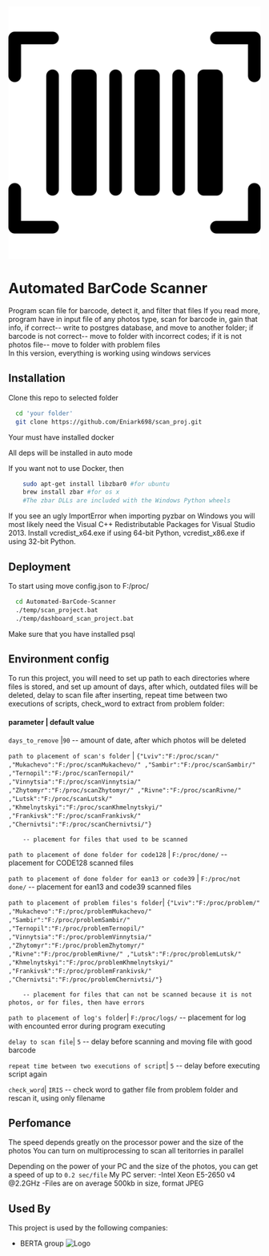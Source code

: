 ![plot](./image.png)

# Automated BarCode Scanner

Program scan file for barcode, detect it, and filter that files
If you read more, program have in input file of any photos type, scan for barcode in, gain that info, if correct-- write to postgres database, and move to another folder; if barcode is not correct-- move to folder with incorrect codes; if it is not photos file-- move to folder with problem files
<br>In this version, everything is working using windows services

## Installation

Clone this repo to selected folder

```bash
  cd 'your folder'
  git clone https://github.com/Eniark698/scan_proj.git
```
Your must have installed docker

All deps will be installed in auto mode

If you want not to use Docker, then 
```bash
    sudo apt-get install libzbar0 #for ubuntu
    brew install zbar #for os x
    #The zbar DLLs are included with the Windows Python wheels
```
If you see an ugly ImportError when importing pyzbar on Windows you will most likely need the Visual C++ Redistributable Packages for Visual Studio 2013. Install vcredist_x64.exe if using 64-bit Python, vcredist_x86.exe if using 32-bit Python.

## Deployment

To start using move config.json to F:/proc/

```bash
  cd Automated-BarCode-Scanner
  ./temp/scan_project.bat
  ./temp/dashboard_scan_project.bat
```

Make sure that you have installed psql


## Environment config

To run this project, you will need to set up path to each directories where files is stored, and set up amount of days, after which, outdated files will be deleted, delay to scan file after inserting, repeat time between two executions of scripts, check_word to extract from problem folder:
#### parameter | default value

`days_to_remove` |`90` -- amount of date, after which photos will be deleted

`path to placement of scan's folder` | `{"Lviv":"F:/proc/scan/"
        ,"Mukachevo":"F:/proc/scanMukachevo/"
        ,"Sambir":"F:/proc/scanSambir/"
        ,"Ternopil":"F:/proc/scanTernopil/"
        ,"Vinnytsia":"F:/proc/scanVinnytsia/"
        ,"Zhytomyr":"F:/proc/scanZhytomyr/"
        ,"Rivne":"F:/proc/scanRivne/"
        ,"Lutsk":"F:/proc/scanLutsk/"
        ,"Khmelnytskyi":"F:/proc/scanKhmelnytskyi/"
        ,"Frankivsk":"F:/proc/scanFrankivsk/"
        ,"Chernivtsi":"F:/proc/scanChernivtsi/"}` 
        
        -- placement for files that used to be scanned

`path to placement of done folder for code128` | `F:/proc/done/` --
placement for CODE128 scanned files

`path to placement of done folder for ean13 or code39` | `F:/proc/not done/` --
placement for ean13 and code39 scanned files

`path to placement of problem files's folder`| `{"Lviv":"F:/proc/problem/"
        ,"Mukachevo":"F:/proc/problemMukachevo/"
        ,"Sambir":"F:/proc/problemSambir/"
        ,"Ternopil":"F:/proc/problemTernopil/"
        ,"Vinnytsia":"F:/proc/problemVinnytsia/"
        ,"Zhytomyr":"F:/proc/problemZhytomyr/"
        ,"Rivne":"F:/proc/problemRivne/"
        ,"Lutsk":"F:/proc/problemLutsk/"
        ,"Khmelnytskyi":"F:/proc/problemKhmelnytskyi/"
        ,"Frankivsk":"F:/proc/problemFrankivsk/"
        ,"Chernivtsi":"F:/proc/problemChernivtsi/"}` 
        
        -- placement for files that can not be scanned because it is not photos, or for files, then have errors

`path to placement of log's folder`| `F:/proc/logs/` --
placement for log with encounted error during program executing

`delay to scan file`| `5` --
delay before scanning and moving file with good barcode

`repeat time between two executions of script`| `5` --
delay before executing script again

`check_word`| `IRIS` --
check word to gather file from problem folder and rescan it, using only filename


## Perfomance
The speed depends greatly on the processor power and the size of the photos
You can turn on multiprocessing to scan all teritorries in parallel


Depending on the power of your PC and the size of the photos, you can get a speed of up to `0.2 sec/file`
My PC server:
  -Intel Xeon E5-2650 v4 @2.2GHz
  -Files are on average 500kb in size, format JPEG



## Used By

This project is used by the following companies:

- BERTA group
![Logo](https://berta.ua/wp-content/uploads/2019/07/logo.svg)
